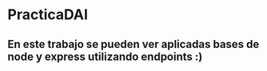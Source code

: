 # PracticaDAI

## En este trabajo se pueden ver aplicadas bases de node y express utilizando endpoints :)